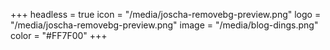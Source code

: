 +++
headless = true
icon = "/media/joscha-removebg-preview.png"
logo = "/media/joscha-removebg-preview.png"
image = "/media/blog-dings.png"
color = "#FF7F00"
+++
